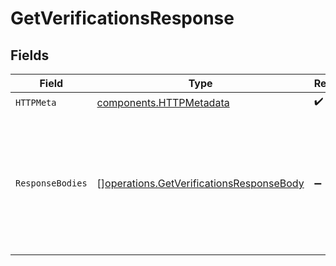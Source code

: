 # GetVerificationsResponse


## Fields

| Field                                                                                                | Type                                                                                                 | Required                                                                                             | Description                                                                                          |
| ---------------------------------------------------------------------------------------------------- | ---------------------------------------------------------------------------------------------------- | ---------------------------------------------------------------------------------------------------- | ---------------------------------------------------------------------------------------------------- |
| `HTTPMeta`                                                                                           | [components.HTTPMetadata](../../models/components/httpmetadata.md)                                   | :heavy_check_mark:                                                                                   | N/A                                                                                                  |
| `ResponseBodies`                                                                                     | [][operations.GetVerificationsResponseBody](../../models/operations/getverificationsresponsebody.md) | :heavy_minus_sign:                                                                                   | Retrieve all required data to build end-user facing dashboards and drive your usage-based billing.   |